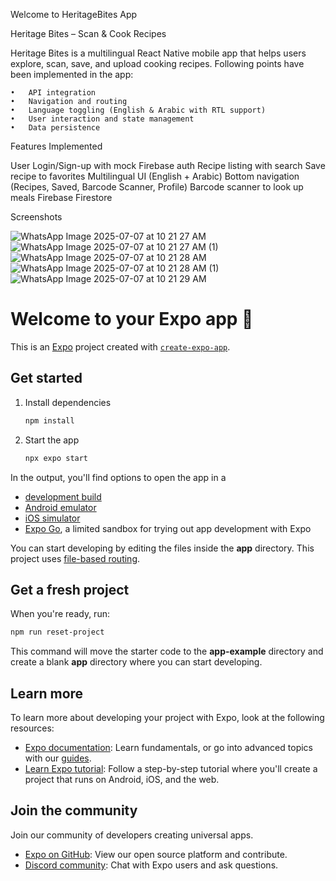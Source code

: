 Welcome to HeritageBites App

Heritage Bites – Scan & Cook Recipes

Heritage Bites is a multilingual React Native mobile app that helps users explore, scan, save, and upload cooking recipes. Following points have been implemented in the app:

    •	API integration
    •	Navigation and routing
    •	Language toggling (English & Arabic with RTL support)
    •	User interaction and state management
    •	Data persistence

Features Implemented

User Login/Sign-up with mock Firebase auth
Recipe listing with search
Save recipe to favorites
Multilingual UI (English + Arabic)
Bottom navigation (Recipes, Saved, Barcode Scanner, Profile)
Barcode scanner to look up meals
Firebase Firestore

Screenshots

![WhatsApp Image 2025-07-07 at 10 21 27 AM](https://github.com/user-attachments/assets/d9d32aa0-3f03-44db-93b7-db0121b4ffcf)
![WhatsApp Image 2025-07-07 at 10 21 27 AM (1)](https://github.com/user-attachments/assets/006ed12b-a729-4b62-b521-3baf227d3a8e)
![WhatsApp Image 2025-07-07 at 10 21 28 AM](https://github.com/user-attachments/assets/529dfe65-78b2-4c92-ade2-aeb3e447222c)
![WhatsApp Image 2025-07-07 at 10 21 28 AM (1)](https://github.com/user-attachments/assets/336047b2-c4ed-46e6-b266-6ee6ae609a6f)
![WhatsApp Image 2025-07-07 at 10 21 29 AM](https://github.com/user-attachments/assets/f37d334f-455f-45cb-abde-a26ff22d5781)


# Welcome to your Expo app 👋

This is an [Expo](https://expo.dev) project created with [`create-expo-app`](https://www.npmjs.com/package/create-expo-app).

## Get started

1. Install dependencies

   ```bash
   npm install
   ```

2. Start the app

   ```bash
   npx expo start
   ```

In the output, you'll find options to open the app in a

- [development build](https://docs.expo.dev/develop/development-builds/introduction/)
- [Android emulator](https://docs.expo.dev/workflow/android-studio-emulator/)
- [iOS simulator](https://docs.expo.dev/workflow/ios-simulator/)
- [Expo Go](https://expo.dev/go), a limited sandbox for trying out app development with Expo

You can start developing by editing the files inside the **app** directory. This project uses [file-based routing](https://docs.expo.dev/router/introduction).

## Get a fresh project

When you're ready, run:

```bash
npm run reset-project
```

This command will move the starter code to the **app-example** directory and create a blank **app** directory where you can start developing.

## Learn more

To learn more about developing your project with Expo, look at the following resources:

- [Expo documentation](https://docs.expo.dev/): Learn fundamentals, or go into advanced topics with our [guides](https://docs.expo.dev/guides).
- [Learn Expo tutorial](https://docs.expo.dev/tutorial/introduction/): Follow a step-by-step tutorial where you'll create a project that runs on Android, iOS, and the web.

## Join the community

Join our community of developers creating universal apps.

- [Expo on GitHub](https://github.com/expo/expo): View our open source platform and contribute.
- [Discord community](https://chat.expo.dev): Chat with Expo users and ask questions.

